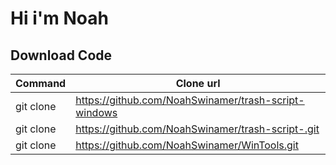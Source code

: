 # Hi i'm Noah

## Download Code

| Command | Clone url |
| --- | --- |
| git clone | https://github.com/NoahSwinamer/trash-script-windows |
| git clone | https://github.com/NoahSwinamer/trash-script-.git |
| git clone | https://github.com/NoahSwinamer/WinTools.git |
